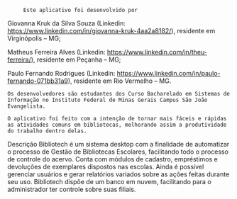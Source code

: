   	     Este aplicativo foi desenvolvido por

Giovanna Kruk da Silva Souza (Linkedin: https://www.linkedin.com/in/giovanna-kruk-4aa2a8182/), residente em Virginópolis – MG;

Matheus Ferreira Alves (Linkedin: https://www.linkedin.com/in/theu-ferreira/), residente em Peçanha – MG; 

Paulo Fernando Rodrigues (Linkedin: https://www.linkedin.com/in/paulo-fernando-071bb31a9), residente em Rio Vermelho – MG.

	Os desenvolvedores são estudantes dos Curso Bacharelado em Sistemas de Informação no Instituto Federal de Minas Gerais Campus São João Evangelista.

	O aplicativo foi feito com a intenção de tornar mais fáceis e rápidas as atividades comuns em bibliotecas, melhorando assim a produtividade do trabalho dentro delas.

Descrição
Bibliotech é um sistema desktop com a finalidade de automatizar o processo de Gestão de Bibliotecas Escolares, facilitando todo o processo de controle do acervo. Conta com módulos de cadastro, empréstimos e devoluções de exemplares dispostos nas escolas. Ainda é possível gerenciar usuários e gerar relatórios variados sobre as ações feitas durante seu uso. Bibliotech dispõe de um banco em nuvem, facilitando para o administrador ter controle sobre suas filiais.
